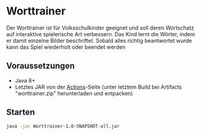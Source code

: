 # Worttrainer

Der Worttrainer ist für Volksschulkinder geeignet und soll deren Wortschatz auf interaktive spielerische Art verbessern. Das Kind lernt die Wörter, indem er damit einzelne Bilder beschriftet. Sobald alles richtig beantwortet wurde kann das Spiel wiederholt oder beendet werden

## Voraussetzungen

- Java 8+
- Letztes JAR von der [Actions](https://github.com/TGM-HIT/sew9-2324-worttrainer-sproshut/actions)-Seite (unter letztem Build bei Artifacts "worttrainer.zip" herunterladen und entpacken)

## Starten

```bash
java -jar Worttrainer-1.0-SNAPSHOT-all.jar
```

